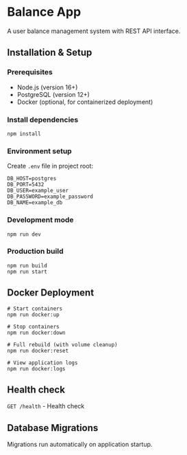 Balance App
===========

A user balance management system with REST API interface.

Installation & Setup
--------------------

### Prerequisites

*   Node.js (version 16+)
*   PostgreSQL (version 12+)
*   Docker (optional, for containerized deployment)

### Install dependencies

    npm install

### Environment setup

Create `.env` file in project root:

    DB_HOST=postgres
    DB_PORT=5432
    DB_USER=example_user
    DB_PASSWORD=example_password
    DB_NAME=example_db

### Development mode

    npm run dev

### Production build

    npm run build
    npm run start

Docker Deployment
-----------------

    # Start containers
    npm run docker:up

    # Stop containers
    npm run docker:down

    # Full rebuild (with volume cleanup)
    npm run docker:reset

    # View application logs
    npm run docker:logs


Health check
-------------

   `GET /health` - Health check



Database Migrations
-------------------

Migrations run automatically on application startup.
